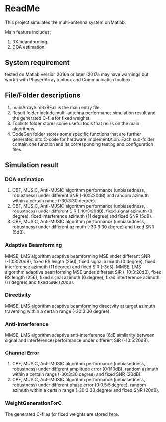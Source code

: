 # ReadMe #

This project simulates the multi-antenna system on Matlab.

Main feature includes:

1. RX beamforming. 
2. DOA estimation.

## System requirement ##
tested on Matlab version 2016a or later (2017a may have warnings but work.) with PhasedArray toolbox and Communication toolbox.

## File/Folder descriptions ##

1. mainArraySimRxBF.m is the main entry file.
2. Result folder include multi-antenna performance simulation result and the generated C-file for fixed weights.
3. Toolkits folder stores some useful tools that relies on the main algorithms.
4. CodeGen folder stores some specific functions that are further generated into C-code for hardware implementation. Each sub-folder contain one function and its corresponding testing and configuration files.


## Simulation result ##

### DOA estimation ###
1. CBF, MUSIC, Anti-MUSIC algorithm performance (unbiasedness, robustness) under different SNR (-10:5:20dB) and random azimuth within a certain range (-30:3:30 degree).
2. CBF, MUSIC, Anti-MUSIC algorithm performance (unbiasedness, robustness) under different SIR (-10:3:20dB), fixed signal azimuth (0 degree), fixed interference azimuth (11 degree) and fixed SNR (5dB).
3. CBF, MUSIC, Anti-MUSIC algorithm performance (unbiasedness, robustness) under different azimuth (-30:3:30 degree) and fixed SNR (5dB).

### Adaptive Beamforming ###
MMSE, LMS algorithm adaptive beamforming MSE under different SNR (-10:3:20dB), fixed RS length (256), fixed signal azimuth (0 degree), fixed interference azimuth (11 degree) and fixed SIR (-3dB).
MMSE, LMS algorithm adaptive beamforming MSE under different SIR (-10:3:20dB), fixed RS length (256), fixed signal azimuth (0 degree), fixed interference azimuth (11 degree) and fixed SNR (20dB).

### Directivity ###
MMSE, LMS algorithm adaptive beamforming directivity at target azimuth traversing within a certain range (-30:3:30 degree).

### Anti-Interference ###
MMSE, LMS algorithm adaptive anti-interference (6dB similarity between signal and interference) performance under different SIR (-10:5:20dB).

### Channel Error ###
1. CBF, MUSIC, Anti-MUSIC algorithm performance (unbiasedness, robustness) under different amplitude error (0:1:10dB), random azimuth within a certain range (-30:3:30 degree) and fixed SNR (20dB).
2. CBF, MUSIC, Anti-MUSIC algorithm performance (unbiasedness, robustness) under different phase error (0:0.5:5 degree), random azimuth within a certain range (-30:3:30 degree) and fixed SNR (20dB).

### WeightGenerationForC ###
The generated C-files for fixed weights are stored here.
